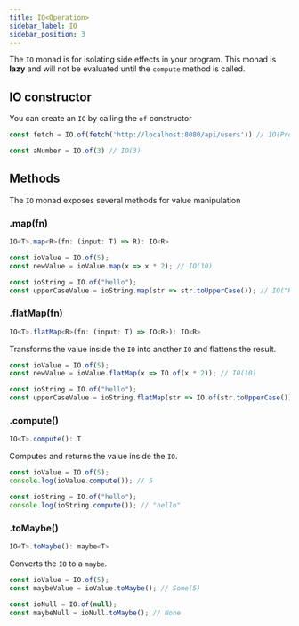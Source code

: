 ```yaml
---
title: IO<Operation>
sidebar_label: IO
sidebar_position: 3
---
```


The `IO` monad is for isolating side effects in your program. This monad is **lazy** and will not be evaluated until the `compute` method is called.

## IO constructor

You can create an `IO` by calling the `of` constructor

```ts title="Examples"
const fetch = IO.of(fetch('http://localhost:8080/api/users')) // IO(Promise<Users>)

const aNumber = IO.of(3) // IO(3)
```

## Methods
The `IO` monad exposes several methods for value manipulation

### .map(fn)

```ts title="Signature"
IO<T>.map<R>(fn: (input: T) => R): IO<R>
```

```ts title="Examples"
const ioValue = IO.of(5);
const newValue = ioValue.map(x => x * 2); // IO(10)

const ioString = IO.of("hello");
const upperCaseValue = ioString.map(str => str.toUpperCase()); // IO("HELLO")
```

### .flatMap(fn)
```ts title="Signature"
IO<T>.flatMap<R>(fn: (input: T) => IO<R>): IO<R>
```

Transforms the value inside the `IO` into another `IO` and flattens the result.

```ts title="Examples"
const ioValue = IO.of(5);
const newValue = ioValue.flatMap(x => IO.of(x * 2)); // IO(10)

const ioString = IO.of("hello");
const upperCaseValue = ioString.flatMap(str => IO.of(str.toUpperCase())); // IO("HELLO")
```

### .compute()

```ts title="Signature"
IO<T>.compute(): T
```
Computes and returns the value inside the `IO`.

```ts title="Examples"
const ioValue = IO.of(5);
console.log(ioValue.compute()); // 5

const ioString = IO.of("hello");
console.log(ioString.compute()); // "hello"
```

### .toMaybe()

```ts title="Signature"
IO<T>.toMaybe(): maybe<T>
```

Converts the `IO` to a `maybe`.

```ts title="Examples"
const ioValue = IO.of(5);
const maybeValue = ioValue.toMaybe(); // Some(5)

const ioNull = IO.of(null);
const maybeNull = ioNull.toMaybe(); // None

```